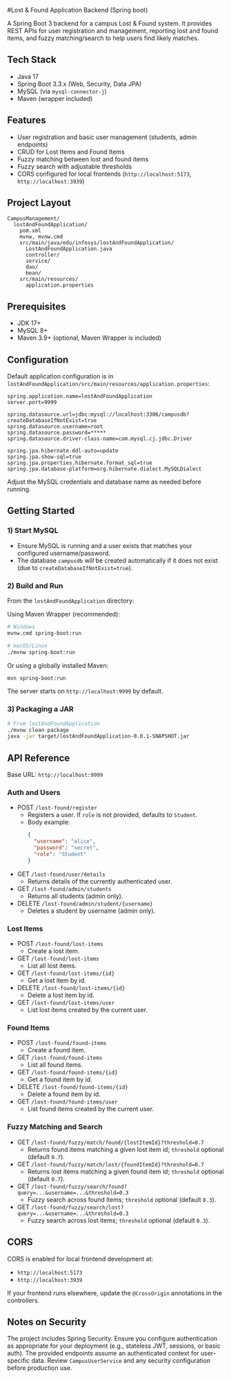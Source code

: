 #Lost & Found Application Backend (Spring boot)

A Spring Boot 3 backend for a campus Lost & Found system. It provides REST APIs for user registration and management, reporting lost and found items, and fuzzy matching/search to help users find likely matches.

## Tech Stack

- Java 17
- Spring Boot 3.3.x (Web, Security, Data JPA)
- MySQL (via `mysql-connector-j`)
- Maven (wrapper included)

## Features

- User registration and basic user management (students, admin endpoints)
- CRUD for Lost Items and Found Items
- Fuzzy matching between lost and found items
- Fuzzy search with adjustable thresholds
- CORS configured for local frontends (`http://localhost:5173`, `http://localhost:3939`)

## Project Layout

```
CampusManagement/
  lostAndFoundApplication/
    pom.xml
    mvnw, mvnw.cmd
    src/main/java/edu/infosys/lostAndFoundApplication/
      LostAndFoundApplication.java
      controller/
      service/
      dao/
      bean/
    src/main/resources/
      application.properties
```

## Prerequisites

- JDK 17+
- MySQL 8+
- Maven 3.9+ (optional, Maven Wrapper is included)

## Configuration

Default application configuration is in `lostAndFoundApplication/src/main/resources/application.properties`:

```
spring.application.name=lostAndFoundApplication
server.port=9999

spring.datasource.url=jdbc:mysql://localhost:3306/campusdb?createDatabaseIfNotExist=true
spring.datasource.username=root
spring.datasource.password=*****
spring.datasource.driver-class-name=com.mysql.cj.jdbc.Driver

spring.jpa.hibernate.ddl-auto=update
spring.jpa.show-sql=true
spring.jpa.properties.hibernate.format_sql=true
spring.jpa.database-platform=org.hibernate.dialect.MySQLDialect
```

Adjust the MySQL credentials and database name as needed before running.

## Getting Started

### 1) Start MySQL

- Ensure MySQL is running and a user exists that matches your configured username/password.
- The database `campusdb` will be created automatically if it does not exist (due to `createDatabaseIfNotExist=true`).

### 2) Build and Run

From the `lostAndFoundApplication` directory:

Using Maven Wrapper (recommended):

```bash
# Windows
mvnw.cmd spring-boot:run

# macOS/Linux
./mvnw spring-boot:run
```

Or using a globally installed Maven:

```bash
mvn spring-boot:run
```

The server starts on `http://localhost:9999` by default.

### 3) Packaging a JAR

```bash
# From lostAndFoundApplication
./mvnw clean package
java -jar target/lostAndFoundApplication-0.0.1-SNAPSHOT.jar
```

## API Reference

Base URL: `http://localhost:9999`

### Auth and Users

- POST `/lost-found/register`
  - Registers a user. If `role` is not provided, defaults to `Student`.
  - Body example:
    ```json
    {
      "username": "alice",
      "password": "secret",
      "role": "Student"
    }
    ```
- GET `/lost-found/user/details`
  - Returns details of the currently authenticated user.
- GET `/lost-found/admin/students`
  - Returns all students (admin only).
- DELETE `/lost-found/admin/student/{username}`
  - Deletes a student by username (admin only).

### Lost Items

- POST `/lost-found/lost-items`
  - Create a lost item.
- GET `/lost-found/lost-items`
  - List all lost items.
- GET `/lost-found/lost-items/{id}`
  - Get a lost item by id.
- DELETE `/lost-found/lost-items/{id}`
  - Delete a lost item by id.
- GET `/lost-found/lost-items/user`
  - List lost items created by the current user.

### Found Items

- POST `/lost-found/found-items`
  - Create a found item.
- GET `/lost-found/found-items`
  - List all found items.
- GET `/lost-found/found-items/{id}`
  - Get a found item by id.
- DELETE `/lost-found/found-items/{id}`
  - Delete a found item by id.
- GET `/lost-found/found-items/user`
  - List found items created by the current user.

### Fuzzy Matching and Search

- GET `/lost-found/fuzzy/match/found/{lostItemId}?threshold=0.7`
  - Returns found items matching a given lost item id; `threshold` optional (default `0.7`).
- GET `/lost-found/fuzzy/match/lost/{foundItemId}?threshold=0.7`
  - Returns lost items matching a given found item id; `threshold` optional (default `0.7`).
- GET `/lost-found/fuzzy/search/found?query=...&username=...&threshold=0.3`
  - Fuzzy search across found items; `threshold` optional (default `0.3`).
- GET `/lost-found/fuzzy/search/lost?query=...&username=...&threshold=0.3`
  - Fuzzy search across lost items; `threshold` optional (default `0.3`).

## CORS

CORS is enabled for local frontend development at:

- `http://localhost:5173`
- `http://localhost:3939`

If your frontend runs elsewhere, update the `@CrossOrigin` annotations in the controllers.

## Notes on Security

The project includes Spring Security. Ensure you configure authentication as appropriate for your deployment (e.g., stateless JWT, sessions, or basic auth). The provided endpoints assume an authenticated context for user-specific data. Review `CampusUserService` and any security configuration before production use.
